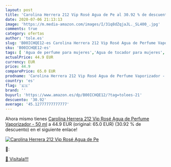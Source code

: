 ```yaml
---
layout: post
title: 'Carolina Herrera 212 Vip Rosé Agua de Pe al 30.92 % de descuento'
date: 2020-07-06 21:13:13
image: 'https://m.media-amazon.com/images/I/31q8dZqjaJL._SL400_.jpg'
comments: true
category: ofertas
author: 'tole.es'
slug: 'B00ICHQE12-es Carolina Herrera 212 Vip Rosé Agua de Perfume Vaporizador...'
sku: 'B00ICHQE12-es'
tags: [ 'Agua de perfume para mujeres','Agua de tocador para mujeres','Almacenaje de adornos festivos','Almacenamiento y organización','Belleza','Fragancias para mujeres','Hogar y cocina','Juguetes','Juguetes electrónicos','Juguetes y juegos','Perfumes y fragancias','Productos para el cuidado de la piel','Sets y juegos para el cuidado de la piel','Videojuegos para niños','agua','de','perfume', ]
actualPrice: 44.9 EUR
currency: EUR
price: 44.9
comparePrice: 65.0 EUR
prodname: 'Carolina Herrera 212 Vip Rosé Agua de Perfume Vaporizador - 50 ml'
country: 'es'
flag: '🇪🇸'
brand: ''
buyurl: 'https://www.amazon.es/dp/B00ICHQE12/?tag=tolees-21'
descuento: '30.92'
average: '45.12777777777777'
---
```


Ahora mismo tienes [Carolina Herrera 212 Vip Rosé Agua de Perfume Vaporizador - 50 ml](https://www.amazon.es/dp/B00ICHQE12/?tag=tolees-21) a 44.9 EUR (original: 65.0 EUR) (30.92 %  de descuento) en el siguiente enlace!

[![Carolina Herrera 212 Vip Rosé Agua de Pe](https://m.media-amazon.com/images/I/31q8dZqjaJL._SL400_.jpg)](https://www.amazon.es/dp/B00ICHQE12/?tag=tolees-21)

🔎:


[🛒 Visítala!!!](https://www.amazon.es/dp/B00ICHQE12/?tag=tolees-21)
